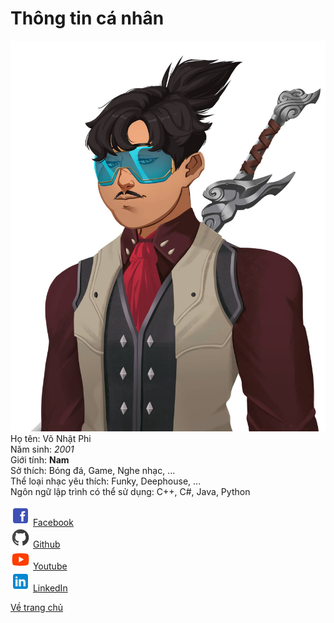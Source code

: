 # Thông tin cá nhân
![Image](/Pictures/MyAvatar.jpg)
<br> Họ tên: Võ Nhật Phi
<br> Năm sinh: _2001_
<br> Giới tính: **Nam**
<br> Sở thích: Bóng đá, Game, Nghe nhạc, ...
<br> Thể loại nhạc yêu thích: Funky, Deephouse, ...
<br> Ngôn ngữ lập trình có thể sử dụng: C++, C#, Java, Python

![](/Pictures/icons8_facebook_32.png)   [Facebook](https://www.facebook.com/fi.fine.21/) <br>
![](/Pictures/icons8_github_32.png)   [Github](https://github.com/newtc22222) <br>
![](/Pictures/icons8_YouTube_32.png)    [Youtube](https://www.youtube.com/channel/UCLfFRTihY2az3rYCe9R0UDA) <br>
![](/Pictures/icons8_linkedin_32.png)   [LinkedIn](https://www.linkedin.com/in/f1-fine-5005a821b/) <br>

[Về trang chủ](/index.md) <br>
